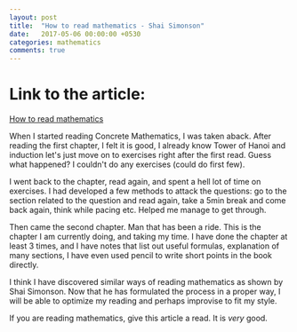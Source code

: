 ```yaml
---
layout: post
title:  "How to read mathematics - Shai Simonson"
date:   2017-05-06 00:00:00 +0530
categories: mathematics
comments: true
---
```


# Link to the article:
[How to read mathematics](https://www.researchgate.net/publication/379893603_How_to_Read_Mathematics)

When I started reading Concrete Mathematics, I was taken aback. After reading the first chapter, I felt it is good, I already know Tower of Hanoi and induction let's just move on to exercises right after the first read. Guess what happened? I couldn't do any exercises (could do first few).

I went back to the chapter, read again, and spent a hell lot of time on exercises. I had developed a few methods to attack the questions: go to the section related to the question and read again, take a 5min break and come back again, think while pacing etc. Helped me manage to get through.

Then came the second chapter. Man that has been a ride. This is the chapter I am currently doing, and taking my time. I have done the chapter at least 3 times, and I have notes that list out useful formulas, explanation of many sections, I have even used pencil to write short points in the book directly.

I think I have discovered similar ways of reading mathematics as shown by Shai Simonson. Now that he has formulated the process in a proper way, I will be able to optimize my reading and perhaps improvise to fit my style.

If you are reading mathematics, give this article a read. It is _very_ good.
